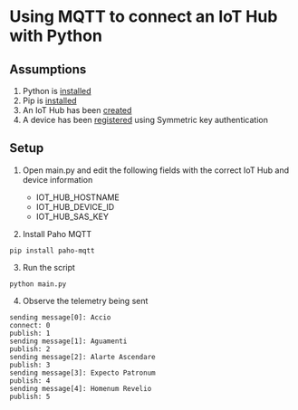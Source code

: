 
# Using MQTT to connect an IoT Hub with Python

## Assumptions
1. Python is [installed](https://www.python.org/downloads)
1. Pip is [installed](https://pip.pypa.io/en/stable/installation)
1. An IoT Hub has been [created](https://docs.microsoft.com/azure/iot-hub/iot-hub-create-through-portal)
1. A device has been [registered](https://docs.microsoft.com/azure/iot-hub/iot-hub-create-through-portal#register-a-new-device-in-the-iot-hub) using Symmetric key authentication

## Setup
1. Open main.py and edit the following fields with the correct IoT Hub and device information
    * IOT_HUB_HOSTNAME
    * IOT_HUB_DEVICE_ID
    * IOT_HUB_SAS_KEY

2. Install Paho MQTT

```
pip install paho-mqtt
```

3. Run the script

```
python main.py
```

4. Observe the telemetry being sent
```
sending message[0]: Accio
connect: 0
publish: 1
sending message[1]: Aguamenti
publish: 2
sending message[2]: Alarte Ascendare
publish: 3
sending message[3]: Expecto Patronum
publish: 4
sending message[4]: Homenum Revelio
publish: 5
```
